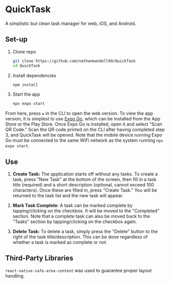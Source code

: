 # QuickTask
A simplistic but clean task manager for web, iOS, and Android.

## Set-up

1. Clone repo

   ```bash
   git clone https://github.com/nathanmandell99/QuickTask
   cd QuickTask
   ```

2. Install dependencies

   ```bash
   npm install
   ```

3. Start the app

   ```bash
   npx expo start
   ```

From here, press `w` in the CLI to open the web version. To view the app
version, it is simplest to use [Expo Go](https://expo.dev/go), which can be installed from
the App Store or the Play Store. Once Expo Go is installed, open it
and select "Scan QR Code." Scan the QR code printed on the CLI after
having completed step 3, and QuickTask will be opened. Note that
the mobile device running Expo Go must be connected to the same
WiFi network as the system running `npx expo start`.

## Use

1. **Create Task:** The application starts off without any tasks. To
create a task, press "New Task" at the bottom of the screen, then
fill in a task title (required) and a short description (optional,
cannot exceed 100 characters). Once these are filled in, press "Create
Task." You will be returned to the task list and the new task will
appear.

2. **Mark Task Complete**: A task can be marked complete by tapping/clicking
on the checkbox. It will be moved to the "Completed" section.
Note that a complete task can also be moved back to the "Tasks"
section by tapping/clicking on the checkbox again.

3. **Delete Task:** To delete a task, simply press the "Delete"
button to the right of the task title/description. This can be done
regardless of whether a task is marked as complete or not.

## Third-Party Libraries

`react-native-safe-area-context` was used to guarantee proper layout
handling.
